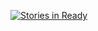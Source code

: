 [![Stories in Ready](https://badge.waffle.io/enspiral/labs-improvements.png?label=ready&title=Ready)](http://waffle.io/enspiral/labs-improvements)
